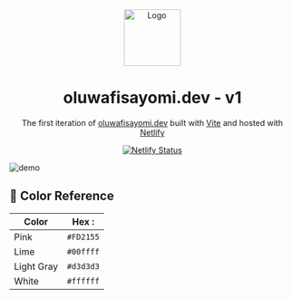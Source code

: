 <div align="center">
  <img alt="Logo" src="https://res.cloudinary.com/fisayomithesedays/image/upload/v1675264262/samples/Portfolio/favico_qpj5yu.png" width="100" />
</div>
<h1 align="center">
  oluwafisayomi.dev - v1
</h1>
<p align="center">
  The first iteration of <a href="https://oluwafisayomi.netlify.app" target="_blank">oluwafisayomi.dev</a> built with <a href="https://vitejs.dev/" target="_blank">Vite</a> and hosted with <a href="https://www.netlify.com/" target="_blank">Netlify</a>
</p>
<p align="center">
  <a href="https://app.netlify.com/sites/brittanychiang/deploys" target="_blank">
    <img src="https://api.netlify.com/api/v1/badges/1963b488-7b78-48c9-9e2d-6fb5e47ab3af/deploy-status" alt="Netlify Status" />
  </a>
</p>

![demo](https://i.ibb.co/7kTnkQZ/Screenshot-143.png)



## 🎨 Color Reference

| Color          | Hex  :                                                              |
| -------------- | ------------------------------------------------------------------ |
| Pink           | `#FD2155` |
| Lime           | `#00ffff` |
| Light Gray     |  `#d3d3d3`|
| White          | `#ffffff` |
